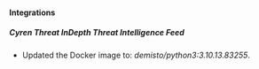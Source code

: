 #### Integrations
##### Cyren Threat InDepth Threat Intelligence Feed
- Updated the Docker image to: *demisto/python3:3.10.13.83255*.
